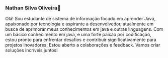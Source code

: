 ### Nathan Silva Oliveira👋

Olá! Sou estudante de sistema de informação focado em aprender Java, apaixonado por tecnologia e aspirante a desenvolvedor, atualmente em busca de aprimorar meus conhecimentos em java e outras linguagens. Com um básico conhecimento em java, e uma forte paixão por codificação, estou pronto para enfrentar desafios e contribuir significativamente para projetos inovadores. Estou aberto a colaborações e feedback. Vamos criar soluções incríveis juntos!



<!--
**NathanSilva4244/NathanSilva4244** is a ✨ _special_ ✨ repository because its `README.md` (this file) appears on your GitHub profile.

Here are some ideas to get you started:

- 🔭 I’m currently working on ...
- 🌱 I’m currently learning ...
- 👯 I’m looking to collaborate on ...
- 🤔 I’m looking for help with ...
- 💬 Ask me about ...
- 📫 How to reach me: ...
- 😄 Pronouns: ...
- ⚡ Fun fact: ...
-->




